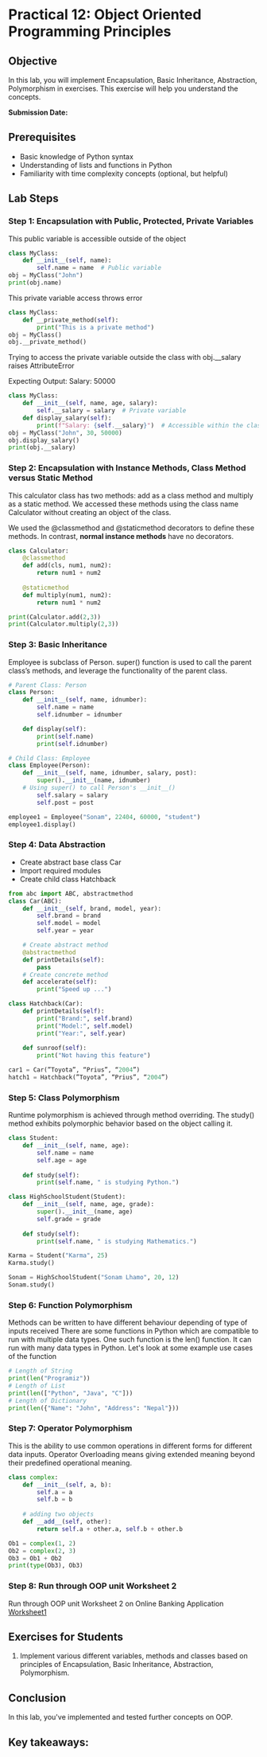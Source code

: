 # Practical 12: Object Oriented Programming Principles

## Objective
In this lab, you will implement Encapsulation, Basic Inheritance, Abstraction, Polymorphism in exercises. This exercise will help you understand the concepts.

**Submission Date:** 

## Prerequisites
- Basic knowledge of Python syntax
- Understanding of lists and functions in Python
- Familiarity with time complexity concepts (optional, but helpful)

## Lab Steps

### Step 1: Encapsulation with Public, Protected, Private Variables
This public variable is accessible outside of the object
```python
class MyClass:
    def __init__(self, name):
        self.name = name  # Public variable
obj = MyClass("John")
print(obj.name)
```
This private variable access throws error
```python
class MyClass:
    def __private_method(self):
        print("This is a private method")
obj = MyClass()
obj.__private_method()
```
Trying to access the private variable outside the class with obj.__salary raises AttributeError

Expecting Output: Salary: 50000
```python
class MyClass:
    def __init__(self, name, age, salary):
        self.__salary = salary  # Private variable
    def display_salary(self):
        print(f"Salary: {self.__salary}")  # Accessible within the class
obj = MyClass("John", 30, 50000)
obj.display_salary()  
print(obj.__salary)
```

### Step 2: Encapsulation with Instance Methods, Class Method versus Static Method
This calculator class has two methods: add as a class method and multiply as a static method. We accessed these methods using the class name Calculator without creating an object of the class. 

We used the @classmethod and @staticmethod decorators to define these methods.
In contrast, **normal instance methods** have no decorators.

```python
class Calculator:
    @classmethod
    def add(cls, num1, num2):
        return num1 + num2
    
    @staticmethod
    def multiply(num1, num2):
        return num1 * num2

print(Calculator.add(2,3))
print(Calculator.multiply(2,3))
```

### Step 3: Basic Inheritance
Employee is subclass of Person. super() function is used to call the parent class’s methods, and leverage the functionality of the parent class.

```python
# Parent Class: Person
class Person:
    def __init__(self, name, idnumber):
        self.name = name
        self.idnumber = idnumber

    def display(self):
        print(self.name)
        print(self.idnumber)

# Child Class: Employee
class Employee(Person):
    def __init__(self, name, idnumber, salary, post):
        super().__init__(name, idnumber)  
	# Using super() to call Person's __init__()
        self.salary = salary
        self.post = post

employee1 = Employee("Sonam", 22404, 60000, "student")
employee1.display()
```
### Step 4: Data Abstraction
- Create abstract base class Car
- Import required modules
- Create child class Hatchback

```python
from abc import ABC, abstractmethod
class Car(ABC):
    def __init__(self, brand, model, year):
        self.brand = brand
        self.model = model
        self.year = year

    # Create abstract method      
    @abstractmethod
    def printDetails(self):
        pass
    # Create concrete method
    def accelerate(self):
        print("Speed up ...")  

class Hatchback(Car):
    def printDetails(self):
        print("Brand:", self.brand)
        print("Model:", self.model)
        print("Year:", self.year)
  
    def sunroof(self):
        print("Not having this feature")

car1 = Car(”Toyota”, “Prius”, “2004”)
hatch1 = Hatchback(”Toyota”, “Prius”, “2004”)
```

### Step 5: Class Polymorphism
Runtime polymorphism is achieved through method overriding. The study() method exhibits polymorphic behavior based on the object calling it.
```python
class Student:
    def __init__(self, name, age):
        self.name = name
        self.age = age
    
    def study(self):
        print(self.name, " is studying Python.")

class HighSchoolStudent(Student):
    def __init__(self, name, age, grade):
        super().__init__(name, age)
        self.grade = grade
    
    def study(self):
        print(self.name, " is studying Mathematics.")

Karma = Student("Karma", 25)
Karma.study()

Sonam = HighSchoolStudent("Sonam Lhamo", 20, 12)
Sonam.study()
```

### Step 6: Function Polymorphism
Methods can be written to have different behaviour depending of type of inputs received  There are some functions in Python which are compatible to run with multiple data types. One such function is the len() function. It can run with many data types in Python. Let's look at some example use cases of the function

```python
# Length of String
print(len("Programiz"))
# Length of List
print(len(["Python", "Java", "C"]))
# Length of Dictionary
print(len({"Name": "John", "Address": "Nepal"}))
```

### Step 7: Operator Polymorphism
This is the ability to use common operations in different forms for different data inputs. Operator Overloading means giving extended meaning beyond their predefined operational meaning. 
``` python
class complex:
    def __init__(self, a, b):
        self.a = a
        self.b = b
    
    # adding two objects
    def __add__(self, other):
        return self.a + other.a, self.b + other.b

Ob1 = complex(1, 2)
Ob2 = complex(2, 3)
Ob3 = Ob1 + Ob2
print(type(Ob3), Ob3)
```

### Step 8:  Run through OOP unit Worksheet 2
Run through OOP unit Worksheet 2 on Online Banking Application
[Worksheet1](../OOP/Worksheet1.html)

## Exercises for Students

1. Implement various different variables, methods and classes based on principles of Encapsulation, Basic Inheritance, Abstraction, Polymorphism.

## Conclusion

In this lab, you've implemented and tested further concepts on OOP.

Key takeaways:
- 

